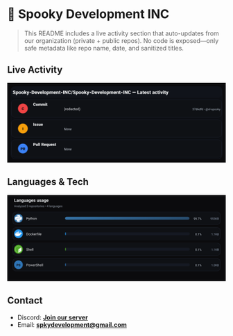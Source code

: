 # 👻 Spooky Development INC

> This README includes a live activity section that auto-updates from our organization (private + public repos). No code is exposed—only safe metadata like repo name, date, and sanitized titles.

## Live Activity
![Repo Snapshot](./assets/repo-snapshot.svg?v=2a845f5144)

## Languages & Tech
![Languages Usage](./assets/languages.svg?v=3de2d1acc6)

## Contact
- Discord: **[Join our server](https://discord.gg/XYspZgEEJb)**
- Email: **spkydevelopment@gmail.com**
